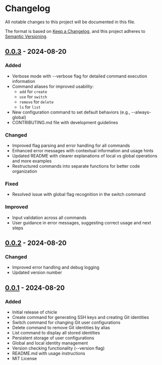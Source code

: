 # Changelog

All notable changes to this project will be documented in this file.

The format is based on [Keep a Changelog](https://keepachangelog.com/en/1.0.0/),
and this project adheres to [Semantic Versioning](https://semver.org/spec/v2.0.0.html).

## [0.0.3] - 2024-08-20

### Added
- Verbose mode with --verbose flag for detailed command execution information
- Command aliases for improved usability:
  - `add` for `create`
  - `use` for `switch`
  - `remove` for `delete`
  - `ls` for `list`
- New configuration command to set default behaviors (e.g., --always-global)
- CONTRIBUTING.md file with development guidelines

### Changed
- Improved flag parsing and error handling for all commands
- Enhanced error messages with contextual information and usage hints
- Updated README with clearer explanations of local vs global operations and more examples
- Restructured commands into separate functions for better code organization

### Fixed
- Resolved issue with global flag recognition in the switch command

### Improved
- Input validation across all commands
- User guidance in error messages, suggesting correct usage and next steps

## [0.0.2] - 2024-08-20

### Changed
- Improved error handling and debug logging
- Updated version number

## [0.0.1] - 2024-08-20

### Added
- Initial release of chicle
- Create command for generating SSH keys and creating Git identities
- Switch command for changing Git user configurations
- Delete command to remove Git identities by alias
- List command to display all stored identities
- Persistent storage of user configurations
- Global and local identity management
- Version checking functionality (--version flag)
- README.md with usage instructions
- MIT License

[0.0.3]: https://github.com/permadart/chicle/compare/v0.0.2...v0.0.3
[0.0.2]: https://github.com/permadart/chicle/compare/v0.0.1...v0.0.2
[0.0.1]: https://github.com/permadart/chicle/releases/tag/v0.0.1